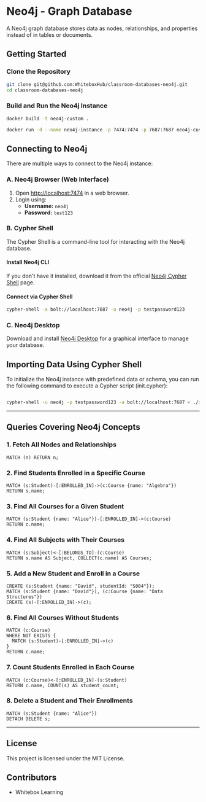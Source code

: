 # Neo4j - Graph Database
A Neo4j graph database stores data as nodes, relationships, and properties instead of in tables or documents. 

## Getting Started

### Clone the Repository
```sh
git clone git@github.com:WhiteboxHub/classroom-databases-neo4j.git
cd classroom-databases-neo4j
```

### Build and Run the Neo4j Instance
```sh
docker build -t neo4j-custom .

docker run -d --name neo4j-instance -p 7474:7474 -p 7687:7687 neo4j-custom
```

## Connecting to Neo4j
There are multiple ways to connect to the Neo4j instance:

### A. Neo4j Browser (Web Interface)
1. Open [http://localhost:7474](http://localhost:7474) in a web browser.
2. Login using:
   - **Username:** `neo4j`
   - **Password:** `test123`


### B. Cypher Shell
The Cypher Shell is a command-line tool for interacting with the Neo4j database.

#### Install Neo4j CLI
If you don't have it installed, download it from the official [Neo4j Cypher Shell](https://neo4j.com/docs/operations-manual/5/tools/cypher-shell/) page.

#### Connect via Cypher Shell
```sh
cypher-shell -a bolt://localhost:7687 -u neo4j -p testpassword123 
```

### C. Neo4j Desktop
Download and install [Neo4j Desktop](https://neo4j.com/download/) for a graphical interface to manage your database.

## Importing Data Using Cypher Shell
To initialize the Neo4j instance with predefined data or schema, you can run the following command to execute a Cypher script (init.cypher):

```bash

cypher-shell -u neo4j -p testpassword123 -a bolt://localhost:7687 < ./init.cypher
```
---

## Queries Covering Neo4j Concepts

### 1. Fetch All Nodes and Relationships
```cypher
MATCH (n) RETURN n;
```

### 2. Find Students Enrolled in a Specific Course
```cypher
MATCH (s:Student)-[:ENROLLED_IN]->(c:Course {name: "Algebra"})
RETURN s.name;
```

### 3. Find All Courses for a Given Student
```cypher
MATCH (s:Student {name: "Alice"})-[:ENROLLED_IN]->(c:Course)
RETURN c.name;
```

### 4. Find All Subjects with Their Courses
```cypher
MATCH (s:Subject)<-[:BELONGS_TO]-(c:Course)
RETURN s.name AS Subject, COLLECT(c.name) AS Courses;

```

### 5. Add a New Student and Enroll in a Course
```cypher
CREATE (s:Student {name: "David", studentId: "S004"});
MATCH (s:Student {name: "David"}), (c:Course {name: "Data Structures"})
CREATE (s)-[:ENROLLED_IN]->(c);
```

### 6. Find All Courses Without Students
```cypher
MATCH (c:Course)
WHERE NOT EXISTS {
  MATCH (s:Student)-[:ENROLLED_IN]->(c)
}
RETURN c.name;
```

### 7. Count Students Enrolled in Each Course
```cypher
MATCH (c:Course)<-[:ENROLLED_IN]-(s:Student)
RETURN c.name, COUNT(s) AS student_count;
```

### 8. Delete a Student and Their Enrollments
```cypher
MATCH (s:Student {name: "Alice"})
DETACH DELETE s;
```

---

## License
This project is licensed under the MIT License.

## Contributors
- Whitebox Learning
